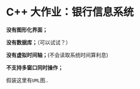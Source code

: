 # C++ 大作业：银行信息系统

**没有图形化界面；**

**没有数据库；**（可以试试？）

**没有虚拟时间轴；**(不会读取系统时间算利息)

**不支持多窗口同时操作；**

假装这里有`UML`图..

